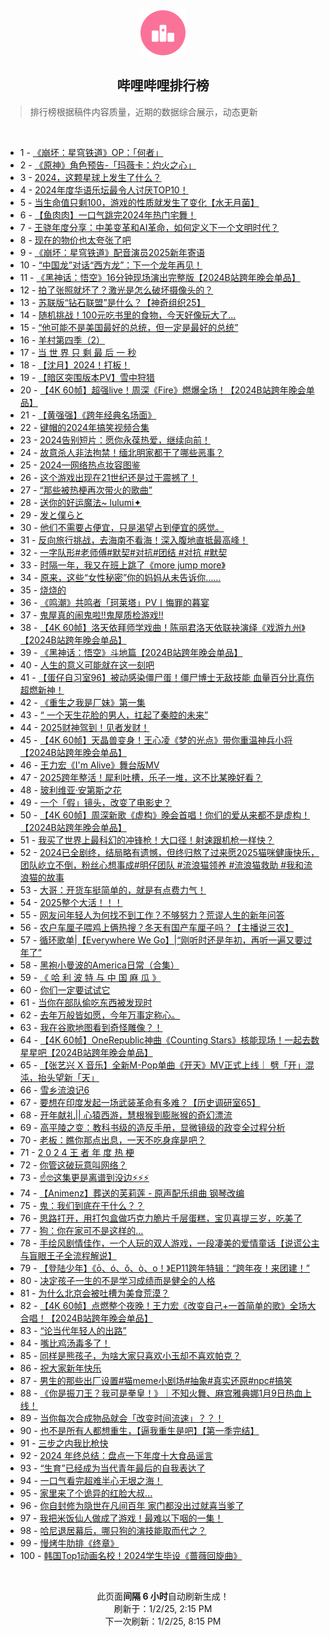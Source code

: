 <div align="center">
    <img src="./assets/icon_rank.png" alt="logo" />
    <h2>哔哩哔哩排行榜</h>
</div>

> 排行榜根据稿件内容质量，近期的数据综合展示，动态更新

<br />

<ul><li><span>1 - <a href=https://www.bilibili.com/BV1Nm67YKEZv target=_blank>《崩坏：星穹铁道》OP：「何者」</a></span></li><li><span>2 - <a href=https://www.bilibili.com/BV1PH6GYUEZC target=_blank>《原神》角色预告-「玛薇卡：灼火之心」</a></span></li><li><span>3 - <a href=https://www.bilibili.com/BV1zw68YsEP9 target=_blank>2024，这颗星球上发生了什么？</a></span></li><li><span>4 - <a href=https://www.bilibili.com/BV16bChYiEv3 target=_blank>2024年度华语乐坛最令人讨厌TOP10！</a></span></li><li><span>5 - <a href=https://www.bilibili.com/BV18A6HYQErc target=_blank>当生命值只剩100，游戏的性质就发生了变化【水无月菌】</a></span></li><li><span>6 - <a href=https://www.bilibili.com/BV1Hh6tYoED9 target=_blank>【鱼肉肉】一口气跳完2024年热门宅舞！</a></span></li><li><span>7 - <a href=https://www.bilibili.com/BV1JJ67YsEz2 target=_blank>王骁年度分享：中美变革和AI革命，如何定义下一个文明时代？</a></span></li><li><span>8 - <a href=https://www.bilibili.com/BV1M16JYLEUp target=_blank>现在的物价也太夸张了吧</a></span></li><li><span>9 - <a href=https://www.bilibili.com/BV1eQ6EYHEvd target=_blank>《崩坏：星穹铁道》配音演员2025新年寄语</a></span></li><li><span>10 - <a href=https://www.bilibili.com/BV1w967YwE1D target=_blank>“中国龙”对话“西方龙”：下一个龙年再见！</a></span></li><li><span>11 - <a href=https://www.bilibili.com/BV1LU6DYyEuK target=_blank>《黑神话：悟空》16分钟现场演出完整版【2024B站跨年晚会单品】</a></span></li><li><span>12 - <a href=https://www.bilibili.com/BV1DM6GY4Edo target=_blank>拍了张照就坏了？激光是怎么破坏摄像头的？</a></span></li><li><span>13 - <a href=https://www.bilibili.com/BV14UC4YTExB target=_blank>苏联版“钻石联盟”是什么？【神奇组织25】</a></span></li><li><span>14 - <a href=https://www.bilibili.com/BV1bQ6gYJEFg target=_blank>随机挑战！100元吃书里的食物，今天好像玩大了…</a></span></li><li><span>15 - <a href=https://www.bilibili.com/BV1pc63YVEjG target=_blank>“他可能不是美国最好的总统，但一定是最好的总统”</a></span></li><li><span>16 - <a href=https://www.bilibili.com/BV11k6sYQEtS target=_blank>羊村第四季（2）</a></span></li><li><span>17 - <a href=https://www.bilibili.com/BV1n567YZEkU target=_blank>当&nbsp;世&nbsp;界&nbsp;只&nbsp;剩&nbsp;最&nbsp;后&nbsp;一&nbsp;秒</a></span></li><li><span>18 - <a href=https://www.bilibili.com/BV1pn6HYgEcp target=_blank>【沈月】2024！打板！</a></span></li><li><span>19 - <a href=https://www.bilibili.com/BV1RG6nYdEzg target=_blank>【暗区突围版本PV】雪中狩猎</a></span></li><li><span>20 - <a href=https://www.bilibili.com/BV1vk6GYPE8y target=_blank>【4K&nbsp;60帧】超强live！周深《Fire》燃爆全场！【2024B站跨年晚会单品】</a></span></li><li><span>21 - <a href=https://www.bilibili.com/BV1SL65Y8ELU target=_blank>【黄强强】《跨年经典名场面》</a></span></li><li><span>22 - <a href=https://www.bilibili.com/BV1NQ6QYhEpG target=_blank>键帽的2024年搞笑视频合集</a></span></li><li><span>23 - <a href=https://www.bilibili.com/BV1q26EYREKq target=_blank>2024告别短片：愿你永葆热爱，继续向前！</a></span></li><li><span>24 - <a href=https://www.bilibili.com/BV1df63YYEj2 target=_blank>故意杀人非法拘禁！缅北明家都干了哪些恶事？</a></span></li><li><span>25 - <a href=https://www.bilibili.com/BV1Gs63YoEA6 target=_blank>2024—网络热点妆容图鉴</a></span></li><li><span>26 - <a href=https://www.bilibili.com/BV1UM6dYjEob target=_blank>这个游戏出现在21世纪还是过于震撼了！</a></span></li><li><span>27 - <a href=https://www.bilibili.com/BV11G6hYqEA7 target=_blank>“那些被热梗再次带火的歌曲”</a></span></li><li><span>28 - <a href=https://www.bilibili.com/BV1TB6VYdEb4 target=_blank>送你的好运魔法~&nbsp;lulumi✦</a></span></li><li><span>29 - <a href=https://www.bilibili.com/BV1fJCVYUEDh target=_blank>发と僕らと</a></span></li><li><span>30 - <a href=https://www.bilibili.com/BV18N6hYGEei target=_blank>他们不需要占便宜，只是渴望占到便宜的感觉。</a></span></li><li><span>31 - <a href=https://www.bilibili.com/BV1176GYnEco target=_blank>反向旅行挑战，去海南不看海！深入腹地直抵最高峰！</a></span></li><li><span>32 - <a href=https://www.bilibili.com/BV1b96GYdE2o target=_blank>一字队形#老师傅#默契#对抗#团结&nbsp;#对抗&nbsp;#默契</a></span></li><li><span>33 - <a href=https://www.bilibili.com/BV1aE6aYHER6 target=_blank>时隔一年，我又在班上跳了《more&nbsp;jump&nbsp;more》</a></span></li><li><span>34 - <a href=https://www.bilibili.com/BV1DK6GYZE2q target=_blank>原来，这些“女性秘密”你的妈妈从未告诉你……</a></span></li><li><span>35 - <a href=https://www.bilibili.com/BV1JT63YuEMV target=_blank>烧烧的</a></span></li><li><span>36 - <a href=https://www.bilibili.com/BV1Qs6aY7E38 target=_blank>《鸣潮》共鸣者「珂莱塔」PV丨悔罪的暮宴</a></span></li><li><span>37 - <a href=https://www.bilibili.com/BV1Gh6LYuEqM target=_blank>鬼屋真的闹鬼啦!!鬼屋质检游戏!!</a></span></li><li><span>38 - <a href=https://www.bilibili.com/BV1kP63Y3Eys target=_blank>【4K&nbsp;60帧】洛天依拜师学戏曲！陈丽君洛天依联袂演绎《戏游九州》【2024B站跨年晚会单品】</a></span></li><li><span>39 - <a href=https://www.bilibili.com/BV17H6LYLEbj target=_blank>《黑神话：悟空》斗地篇【2024B站跨年晚会单品】</a></span></li><li><span>40 - <a href=https://www.bilibili.com/BV1ZL6eYwEiF target=_blank>人生的意义可能就在这一刻吧</a></span></li><li><span>41 - <a href=https://www.bilibili.com/BV1UL65Y8E4m target=_blank>【蛋仔自习室96】被动感染僵尸蛋！僵尸博士无敌技能&nbsp;血量百分比真伤超燃新神！</a></span></li><li><span>42 - <a href=https://www.bilibili.com/BV1vj63YAEhn target=_blank>《重生之我是厂妹》第一集</a></span></li><li><span>43 - <a href=https://www.bilibili.com/BV1JG6VYCE7h target=_blank>“&nbsp;一个天生花脸的男人，扛起了秦腔的未来”</a></span></li><li><span>44 - <a href=https://www.bilibili.com/BV1Gy6HY9E5K target=_blank>2025财神驾到！见者发财！</a></span></li><li><span>45 - <a href=https://www.bilibili.com/BV1n36VY5EhA target=_blank>【4K&nbsp;60帧】天晶兽变身！王心凌《梦的光点》带你重温神兵小将【2024B站跨年晚会单品】</a></span></li><li><span>46 - <a href=https://www.bilibili.com/BV1ad6EYUEvU target=_blank>王力宏《I&#39;m&nbsp;Alive》舞台版MV</a></span></li><li><span>47 - <a href=https://www.bilibili.com/BV1gY6VYcEn3 target=_blank>2025跨年整活！犀利吐槽，乐子一堆，这不比某晚好看？</a></span></li><li><span>48 - <a href=https://www.bilibili.com/BV12x6EYuEeB target=_blank>玻利维亚·安第斯之花</a></span></li><li><span>49 - <a href=https://www.bilibili.com/BV1SW6EY6ELb target=_blank>一个「假」镜头，改变了电影史？</a></span></li><li><span>50 - <a href=https://www.bilibili.com/BV16h6GYrEtv target=_blank>【4K&nbsp;60帧】周深新歌《虚构》晚会首唱！你们的爱从来都不是虚构！【2024B站跨年晚会单品】</a></span></li><li><span>51 - <a href=https://www.bilibili.com/BV1Ac6nYNEut target=_blank>我买了世界上最科幻的冲锋枪！大口径！射速跟机枪一样快？</a></span></li><li><span>52 - <a href=https://www.bilibili.com/BV1qk6DYmEbs target=_blank>2024已全剧终，结局略有遗憾，但终归熬了过来愿2025猫咪健康快乐，团队屹立不倒，粉丝心想事成#明仔团队&nbsp;#流浪猫领养&nbsp;#流浪猫救助&nbsp;#我和流浪猫的故事</a></span></li><li><span>53 - <a href=https://www.bilibili.com/BV1Mq6VY4E6Y target=_blank>大哥：开货车挺简单的，就是有点费力气！</a></span></li><li><span>54 - <a href=https://www.bilibili.com/BV13w6gY9EPY target=_blank>2025整个大活！！！</a></span></li><li><span>55 - <a href=https://www.bilibili.com/BV1K96HYmEc4 target=_blank>网友问年轻人为何找不到工作？不够努力？荒谬人生的新年问答</a></span></li><li><span>56 - <a href=https://www.bilibili.com/BV1WN6VYEE7Y target=_blank>农户车厘子喂鸡上俩热搜？冬天有国产车厘子吗？【主播说三农】</a></span></li><li><span>57 - <a href=https://www.bilibili.com/BV1TB6VYdEQW target=_blank>循环歌单|【Everywhere&nbsp;We&nbsp;Go】|“刚听时还是年初，再听一遍又要过年了”</a></span></li><li><span>58 - <a href=https://www.bilibili.com/BV1KB6VYdEP5 target=_blank>黑袍小曼波的America日常（合集）</a></span></li><li><span>59 - <a href=https://www.bilibili.com/BV1ht63YREAq target=_blank>《&nbsp;哈&nbsp;利&nbsp;波&nbsp;特&nbsp;与&nbsp;中&nbsp;国&nbsp;麻&nbsp;瓜&nbsp;》</a></span></li><li><span>60 - <a href=https://www.bilibili.com/BV1w66nYBEzb target=_blank>你们一定要试试它</a></span></li><li><span>61 - <a href=https://www.bilibili.com/BV1kN6VYEE7Q target=_blank>当你在部队偷吃东西被发现时</a></span></li><li><span>62 - <a href=https://www.bilibili.com/BV16B6EYcEdk target=_blank>去年万般皆如愿，今年万事定称心。</a></span></li><li><span>63 - <a href=https://www.bilibili.com/BV1iqChYcEU3 target=_blank>我在谷歌地图看到奇怪雕像？！</a></span></li><li><span>64 - <a href=https://www.bilibili.com/BV1EL6VYrEj5 target=_blank>【4K&nbsp;60帧】OneRepublic神曲《Counting&nbsp;Stars》核能现场！一起去数星星吧【2024B站跨年晚会单品】</a></span></li><li><span>65 - <a href=https://www.bilibili.com/BV1um6HYQEnr target=_blank>【张艺兴 X 音乐】全新M-Pop单曲《开天》MV正式上线｜ 劈「开」混沌，抬头望新「天」</a></span></li><li><span>66 - <a href=https://www.bilibili.com/BV1cL6bYoEbt target=_blank>雪乡流浪记6</a></span></li><li><span>67 - <a href=https://www.bilibili.com/BV1Gj6EYjETS target=_blank>要想在印度发起一场武装革命有多难？【历史调研室65】</a></span></li><li><span>68 - <a href=https://www.bilibili.com/BV1xV6JYTEnP target=_blank>开年献礼||&nbsp;心猿西游，慧根猴到膨胀猴的奇幻漂流</a></span></li><li><span>69 - <a href=https://www.bilibili.com/BV1B56VYGE41 target=_blank>高平陵之变：教科书级的造反手册，显微镜级的政变全过程分析</a></span></li><li><span>70 - <a href=https://www.bilibili.com/BV1eR6EYJEa3 target=_blank>老板：瞧你那点出息，一天不吃身痒是吧？</a></span></li><li><span>71 - <a href=https://www.bilibili.com/BV1Qe6bYCExr target=_blank>2&nbsp;0&nbsp;2&nbsp;4&nbsp;王&nbsp;者&nbsp;年&nbsp;度&nbsp;热&nbsp;梗</a></span></li><li><span>72 - <a href=https://www.bilibili.com/BV17x6hYZEzJ target=_blank>你管这破玩意叫网络？</a></span></li><li><span>73 - <a href=https://www.bilibili.com/BV1EM63YBEmf target=_blank>☝🤓这集更是离谱到没边⚡⚡⚡</a></span></li><li><span>74 - <a href=https://www.bilibili.com/BV1jL6VYrEy8 target=_blank>【Animenz】葬送的芙莉莲&nbsp;-&nbsp;原声配乐组曲&nbsp;钢琴改编</a></span></li><li><span>75 - <a href=https://www.bilibili.com/BV14u6hYzE38 target=_blank>鬼：我们到底在干什么？？</a></span></li><li><span>76 - <a href=https://www.bilibili.com/BV1tS6gYDEGJ target=_blank>思路打开，用打包盒做巧克力脆片千层蛋糕，宝贝喜提三岁，吃美了</a></span></li><li><span>77 - <a href=https://www.bilibili.com/BV1Np6vYjEh6 target=_blank>狗：你在家可不是这样的…</a></span></li><li><span>78 - <a href=https://www.bilibili.com/BV1E268YsEmg target=_blank>手绘风剧情佳作，一个人玩的双人游戏，一段凄美的爱情童话【说谎公主与盲眼王子全流程解说】</a></span></li><li><span>79 - <a href=https://www.bilibili.com/BV1rv6DYpEkq target=_blank>【登陆少年】《ō、ó、ǒ、ò、o！》EP11跨年特辑：“跨年夜！来团建！”</a></span></li><li><span>80 - <a href=https://www.bilibili.com/BV1bH68YrEa1 target=_blank>决定孩子一生的不是学习成绩而是健全的人格</a></span></li><li><span>81 - <a href=https://www.bilibili.com/BV1m36gY2ERd target=_blank>为什么北京会被吐槽为美食荒漠？</a></span></li><li><span>82 - <a href=https://www.bilibili.com/BV1RC6GYYELA target=_blank>【4K&nbsp;60帧】点燃整个夜晚！王力宏《改变自己+一首简单的歌》全场大合唱！【2024B站跨年晚会单品】</a></span></li><li><span>83 - <a href=https://www.bilibili.com/BV1Wf6gYyE77 target=_blank>“论当代年轻人的出路”</a></span></li><li><span>84 - <a href=https://www.bilibili.com/BV1LE6VYzERJ target=_blank>嘴比鸡汤毒多了！</a></span></li><li><span>85 - <a href=https://www.bilibili.com/BV1GW63YtE23 target=_blank>同样是熊孩子，为啥大家只喜欢小玉却不喜欢帕克？</a></span></li><li><span>86 - <a href=https://www.bilibili.com/BV1jh6JYREVM target=_blank>祝大家新年快乐</a></span></li><li><span>87 - <a href=https://www.bilibili.com/BV1wA6pYrEgn target=_blank>男生的那些出厂设置#猫meme小剧场#抽象#真实还原#npc#搞笑</a></span></li><li><span>88 - <a href=https://www.bilibili.com/BV1EQ6nYcE3m target=_blank>《你是振刀王？我可是拳皇！》｜不知火舞、麻宫雅典娜1月9日热血上线！</a></span></li><li><span>89 - <a href=https://www.bilibili.com/BV1yb6DY4E26 target=_blank>当你每次合成物品就会「改变时间流速」？？！</a></span></li><li><span>90 - <a href=https://www.bilibili.com/BV1xV6JYTEnp target=_blank>也不是所有人都想重生，【逼我重生是吧】【第一季完结】</a></span></li><li><span>91 - <a href=https://www.bilibili.com/BV17g63YTEZz target=_blank>三步之内我比枪快</a></span></li><li><span>92 - <a href=https://www.bilibili.com/BV1Pk63YLEp5 target=_blank>2024&nbsp;年终总结：盘点一下年度十大食品谣言</a></span></li><li><span>93 - <a href=https://www.bilibili.com/BV1D26gYXE6M target=_blank>“生育”已经成为当代青年最后的自我表达了</a></span></li><li><span>94 - <a href=https://www.bilibili.com/BV12W6tYaEY5 target=_blank>一口气看完超难半心无垠之海！</a></span></li><li><span>95 - <a href=https://www.bilibili.com/BV1yPCpYDEk6 target=_blank>家里来了个诡异的红脸大叔...</a></span></li><li><span>96 - <a href=https://www.bilibili.com/BV1Vo68YmEHM target=_blank>你自封修为隐世在凡间百年&nbsp;家门都没出过就喜当爹了</a></span></li><li><span>97 - <a href=https://www.bilibili.com/BV1i4CsYCE3N target=_blank>我把米饭仙人做成了游戏！最难以下咽的一集！</a></span></li><li><span>98 - <a href=https://www.bilibili.com/BV1JM63YBEQT target=_blank>哈尼退居幕后，哪只狗的演技能取而代之？</a></span></li><li><span>99 - <a href=https://www.bilibili.com/BV1uA6hYCEWv target=_blank>慢烤牛肋排《终章》</a></span></li><li><span>100 - <a href=https://www.bilibili.com/BV1T56vYQEpe target=_blank>韩国Top1动画名校！2024学生毕设《蔷薇回旋曲》</a></span></li></ul>

<br />

<p align=center>此页面<strong>间隔 6 小时</strong>自动刷新生成！<br>刷新于：1/2/25, 2:15 PM<br>下一次刷新：1/2/25, 8:15 PM</p>
